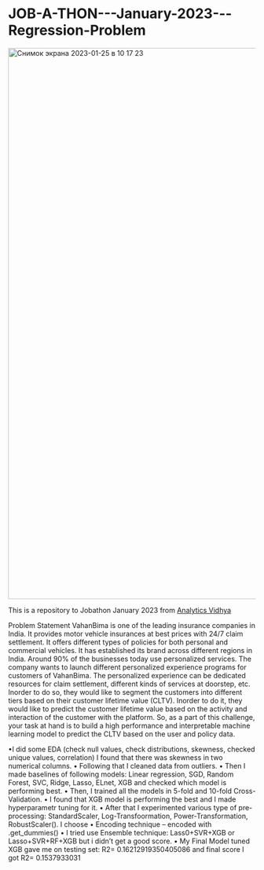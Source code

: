 # JOB-A-THON---January-2023---Regression-Problem

<img width="1122" alt="Снимок экрана 2023-01-25 в 10 17 23" src="https://user-images.githubusercontent.com/8630013/214486186-9163fcb5-3c51-424f-8d04-54d1ef58d07d.png">


This is a repository to Jobathon January 2023 from [Analytics Vidhya]([https://datahack.analyticsvidhya.com/contest/dataverse-hack/True/#About](https://datahack.analyticsvidhya.com/contest/job-a-thon-january-2023/#About))


Problem Statement
VahanBima is one of the leading insurance companies in India. It provides motor vehicle insurances at best prices with 24/7 claim settlement. It offers different types of policies for both personal and commercial vehicles. It has established its brand across different regions in India.
Around 90% of the businesses today use personalized services. The company wants to launch different personalized experience programs for customers of VahanBima. The personalized experience can be dedicated resources for claim settlement, different kinds of services at doorstep, etc. Inorder to do so, they would like to segment the customers into different tiers based on their customer lifetime value (CLTV).
Inorder to do it, they would like to predict the customer lifetime value based on the activity and interaction of the customer with the platform. So, as a part of this challenge, your task at hand is to build a high performance and interpretable machine learning model to predict the CLTV based on the user and policy data.

•I did some EDA (check null values, check distributions, skewness, checked unique values, correlation)
I found that there was skewness in two numerical columns.
• Following that I cleaned data from outliers.
• Then I made baselines of following models: Linear regression, SGD, Random Forest, SVC, Ridge, Lasso, ELnet, XGB and checked which model is performing best. 
• Then, I trained all the models in 5-fold and 10-fold Cross-Validation.
• I found that XGB model is performing the best and I made hyperparametr tuning for it.
• After that I experimented various type of pre-processing: StandardScaler, Log-Transfoormation, Power-Transformation, RobustScaler(). I choose 
• Encoding technique – encoded with .get_dummies() 
• I tried use Ensemble technique: Lass0+SVR+XGB or Lasso+SVR+RF+XGB but i didn’t get a good score.
• My Final Model tuned XGB gave me on testing set: R2= 0.16212919350405086 and final score I got R2= 0.1537933031
